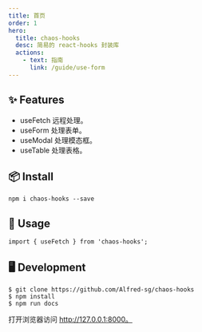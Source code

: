 ```yaml
---
title: 首页
order: 1
hero:
  title: chaos-hooks
  desc: 简易的 react-hooks 封装库
  actions:
    - text: 指南
      link: /guide/use-form
---
```


## ✨ Features

* useFetch 远程处理。
* useForm 处理表单。
* useModal 处理模态框。
* useTable 处理表格。

## 📦 Install

```
npm i chaos-hooks --save
```

## 🔨 Usage

```
import { useFetch } from 'chaos-hooks';
```

## 🖥 Development

```
$ git clone https://github.com/Alfred-sg/chaos-hooks
$ npm install
$ npm run docs
```
打开浏览器访问 http://127.0.0.1:8000。

